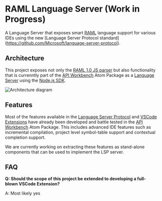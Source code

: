 # RAML Language Server (Work in Progress)

A Language Server that exposes smart [RAML](http://raml.org/) language support for various IDEs
using the new [Language Server Protocol standard] (https://github.com/Microsoft/language-server-protocol).

## Architecture

This project exposes not only the [RAML 1.0 JS parser](https://github.com/raml-org/raml-js-parser-2) but also functionality that is currenntly part of the [API Workbench](http://apiworkbench.com/) Atom Package
as a [Language Server](https://github.com/Microsoft/language-server-protocol) using the [Node.js SDK](https://github.com/Microsoft/vscode-languageserver-node).

![Architecture diagram](https://github.com/raml-org/raml-language-server/blob/master/images/arch.png)

## Features

Most of the features available in the [Language Server Protocol](https://github.com/Microsoft/language-server-protocol) and [VSCode Extensions](https://code.visualstudio.com/docs/extensions/overview) have already been developed and battle tested in the [API Workbench](http://apiworkbench.com/) Atom Package. This includes advanced IDE features such as incremental compilation, project level symbol-table support and contextual completion support.

We are currently working on extracting these features as stand-alone components that can be used to implement the LSP server.

## FAQ

**Q: Should the scope of this project be extended to developing a full-blown VSCode Extension?**

A: Most likely yes
